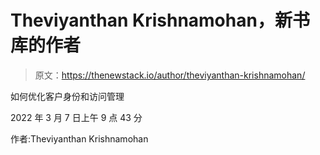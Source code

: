 # Theviyanthan Krishnamohan，新书库的作者

> 原文：<https://thenewstack.io/author/theviyanthan-krishnamohan/>

如何优化客户身份和访问管理

2022 年 3 月 7 日上午 9 点 43 分

作者:Theviyanthan Krishnamohan